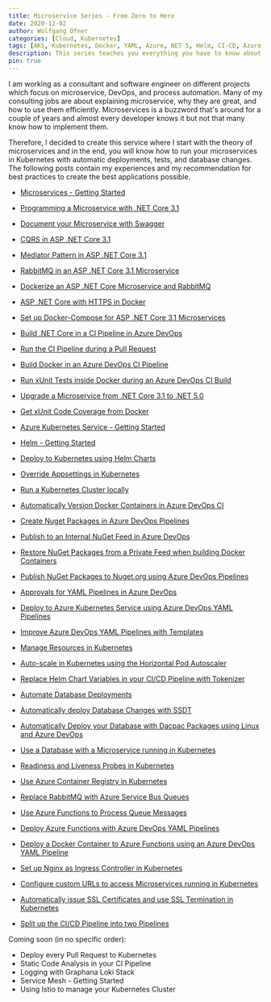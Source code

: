 ```yaml
---
title: Microservice Series - From Zero to Hero
date: 2020-12-02
author: Wolfgang Ofner
categories: [Cloud, Kubernetes]
tags: [AKS, Kubernetes, Docker, YAML, Azure, NET 5, Helm, CI-CD, Azure DevOps, C#, Azure]
description: This series teaches you everything you have to know about microservices, Kubernetes, DevOps, Docker, Helm and much more.
pin: true
---
```


I am working as a consultant and software engineer on different projects which focus on microservice, DevOps, and process automation. Many of my consulting jobs are about explaining microservice, why they are great, and how to use them efficiently. Microservices is a buzzword that's around for a couple of years and almost every developer knows it but not that many know how to implement them. 

Therefore, I decided to create this service where I start with the theory of microservices and in the end, you will know how to run your microservices in Kubernetes with automatic deployments, tests, and database changes. The following posts contain my experiences and my recommendation for best practices to create the best applications possible.

- [Microservices - Getting Started](/microservices-getting-started)

- [Programming a Microservice with .NET Core 3.1](/programming-microservices-net-core-3-1)

- [Document your Microservice with Swagger](/document-your-microservice-with-swagger)

- [CQRS in ASP .NET Core 3.1](/cqrs-in-asp-net-core-3-1)

- [Mediator Pattern in ASP .NET Core 3.1](/mediator-pattern-in-asp-net-core-3-1)

- [RabbitMQ in an ASP .NET Core 3.1 Microservice](/rabbitmq-in-an-asp-net-core-3-1-microservice)

- [Dockerize an ASP .NET Core Microservice and RabbitMQ](/dockerize-an-asp-net-core-microservice-and-rabbitmq)

- [ASP .NET Core with HTTPS in Docker](/asp-net-core-with-https-in-docker)

- [Set up Docker-Compose for ASP .NET Core 3.1 Microservices](/set-up-docker-compose-for-asp-net-core-3-1-microservices)

- [Build .NET Core in a CI Pipeline in Azure DevOps](/build-net-core-in-ci-pipeline-in-azure-devops)

- [Run the CI Pipeline during a Pull Request](/run-the-ci-pipeline-during-pull-request)

- [Build Docker in an Azure DevOps CI Pipeline](/build-docker-azure-devops-ci-pipeline)

- [Run xUnit Tests inside Docker during an Azure DevOps CI Build](/run-xUnit-inside-docker-during-ci-build)

- [Upgrade a Microservice from .NET Core 3.1 to .NET 5.0](/upgrade-microservice-net-core-3-1-net-5-0)

- [Get xUnit Code Coverage from Docker](/get-xunit-code-coverage-from-docker)

- [Azure Kubernetes Service - Getting Started](/azure-kubernetes-service-getting-started)

- [Helm - Getting Started](/helm-getting-started)

- [Deploy to Kubernetes using Helm Charts](/deploy-kubernetes-using-helm)

- [Override Appsettings in Kubernetes](/override-appsettings-in-kubernetes)

- [Run a Kubernetes Cluster locally](/run-kubernetes-cluster-locally)

- [Automatically Version Docker Containers in Azure DevOps CI](/automatically-version-docker-container)

- [Create Nuget Packages in Azure DevOps Pipelines](/create-nuget-azure-devops)

- [Publish to an Internal NuGet Feed in Azure DevOps](/publish-internal-nuget-feed)

- [Restore NuGet Packages from a Private Feed when building Docker Containers](/restore-nuget-inside-docker)

- [Publish NuGet Packages to Nuget.org using Azure DevOps Pipelines](/azure-devops-publish-nuget)

- [Approvals for YAML Pipelines in Azure DevOps](/deployment-approvals-yaml-pipeline)

- [Deploy to Azure Kubernetes Service using Azure DevOps YAML Pipelines](/deploy-kubernetes-azure-devops)

- [Improve Azure DevOps YAML Pipelines with Templates](/improve-azure-devops-pipelines-templates)

- [Manage Resources in Kubernetes](/manage-resources-kubernetes)

- [Auto-scale in Kubernetes using the Horizontal Pod Autoscaler](/auto-scale-kubernetes-hpa)

- [Replace Helm Chart Variables in your CI/CD Pipeline with Tokenizer](/replace-helm-variables-tokenizer)

- [Automate Database Deployments](/automate-database-deployments)

- [Automatically deploy Database Changes with SSDT](/automatically-deploy-database-changes)

- [Automatically Deploy your Database with Dacpac Packages using Linux and Azure DevOps](/deploy-dacpac-linux-azure-devops)

- [Use a Database with a Microservice running in Kubernetes](/microservice-with-database-kubernetes)

- [Readiness and Liveness Probes in Kubernetes](/readiness-health-probes-kubernetes)

- [Use Azure Container Registry in Kubernetes](/azure-container-registry-kubernetes)

- [Replace RabbitMQ with Azure Service Bus Queues](/replace-rabbitmq-azure-service-bus-queue)

- [Use Azure Functions to Process Queue Messages](/azure-functions-process-queue-messages)

- [Deploy Azure Functions with Azure DevOps YAML Pipelines](/deploy-azure-functions-azure-devops-pipelines)

- [Deploy a Docker Container to Azure Functions using an Azure DevOps YAML Pipeline](/deploy-docker-container-azure-functions)

- [Set up Nginx as Ingress Controller in Kubernetes](/setup-nginx-ingress-controller-kubernetes)

- [Configure custom URLs to access Microservices running in Kubernetes](/configure-custom-urls-to-access-microservices-running-in-kubernetes)

- [Automatically issue SSL Certificates and use SSL Termination in Kubernetes](/automatically-issue-ssl-certificates-and-use-ssl-termination-in-kubernetes)

- [Split up the CI/CD Pipeline into two Pipelines](/split-up-the-ci-cd-pipeline-into-two-pipelines)

Coming soon (in no specific order):
- Deploy every Pull Request to Kubernetes
- Static Code Analysis in your CI Pipeline
- Logging with Graphana Loki Stack
- Service Mesh - Getting Started
- Using Istio to manage your Kubernetes Cluster